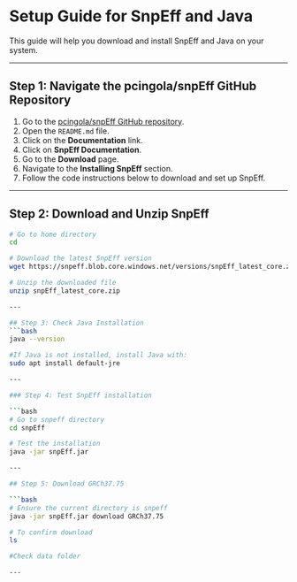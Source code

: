 # Setup Guide for SnpEff and Java

This guide will help you download and install SnpEff and Java on your system.

---

## Step 1: Navigate the pcingola/snpEff GitHub Repository

1. Go to the [pcingola/snpEff GitHub repository](https://github.com/pcingola/SnpEff).
2. Open the `README.md` file.
3. Click on the **Documentation** link.
4. Click on **SnpEff Documentation**.
5. Go to the **Download** page.
6. Navigate to the **Installing SnpEff** section.
7. Follow the code instructions below to download and set up SnpEff.

---

## Step 2: Download and Unzip SnpEff

```bash
# Go to home directory
cd

# Download the latest SnpEff version
wget https://snpeff.blob.core.windows.net/versions/snpEff_latest_core.zip

# Unzip the downloaded file
unzip snpEff_latest_core.zip

---

## Step 3: Check Java Installation
```bash
java --version

#If Java is not installed, install Java with:
sudo apt install default-jre

---

### Step 4: Test SnpEff installation

```bash
# Go to snpeff directory
cd snpEff

# Test the installation
java -jar snpEff.jar

---

## Step 5: Download GRCh37.75

```bash
# Ensure the current directory is snpeff
java -jar snpEff.jar download GRCh37.75

# To confirm download
ls 

#Check data folder

---
